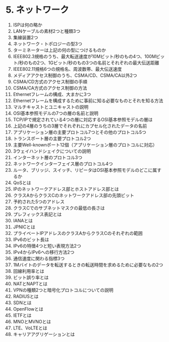 # 5. ネットワーク

1. ISPは何の略か
2. LANケーブルの素材2つと種類3つ
3. 集線装置2つ
4. ネットワーク・トポロジーの型3つ
5. ターミネーターは上記の何の型につけるものか
6. IEEE802.3規格のうち、最大転送速度が10Mビット/秒のもの4つ、100Mビット/秒のもの2つ、1Gビット/秒のもの3つの名前とそれぞれの最大伝送距離
7. IEEE802.11規格6つの規格名、周波数帯、最大伝送速度
8. メディアアクセス制御のうち、CSMA/CD、CSMA/CA以外2つ
9. CSMA/CD方式のアクセス制御の手順
10. CSMA/CA方式のアクセス制御の方法
11. Ethernetフレームの構成、大まかに3つ
12. Ethernetフレームを構成するために事前に知る必要なものとそれを知る方法
13. マルチキャストとユニキャストの説明
14. OSI基本参照モデルの7つの層の名前と説明
15. TCP/IPで規定されている4つの層に対応するOSI基本参照モデルの層は
16. 上記の4層のうちの3層でそれぞれにカプセル化されたデータの名前
17. アプリケーション層の主要プロトコル7つとその他のプロトコル5つ
18. トランスポート層の主要プロトコル2つ
19. 主要Well-knownポート12個（アプリケーション層のプロトコルに対応）
20. 3ウェイハンドシェイクについての説明
21. インターネット層のプロトコル3つ
22. ネットワークインターフェイス層のプロトコル4つ
23. ルータ、ブリッジ、スイッチ、リピータはOSI基本参照モデルのどこに属するか
24. QoSとは
25. IPのネットワークアドレス部とホストアドレス部とは
26. クラスAからクラスCのネットワークアドレス部の先頭ビット
27. 予約された5つのアドレス
28. クラスCでのサブネットマスクの最低の長さは
29. プレフィックス表記とは
30. IANAとは
31. JPNICとは
32. プライベートIPアドレスのクラスAからクラスCのそれぞれの範囲
33. IPv6のビット長は
34. IPv6の特徴4つと短い表現方法2つ
35. IPv4からIPv6への移行方法2つ
36. 通信速度に関わる指標3つ
37. 1Mバイトのデータを転送するときの転送時間を求めるために必要なもの2つ
38. 回線利用率とは
39. ビット誤り率とは
40. NATとNAPTとは
41. VPNの種類2つと暗号化プロトコルについての説明
42. RADIUSとは
43. SDNとは
44. OpenFlowとは
45. IETFとは
46. MNOとMVNOとは
47. LTE、VoLTEとは
48. キャリアアグリゲーションとは
